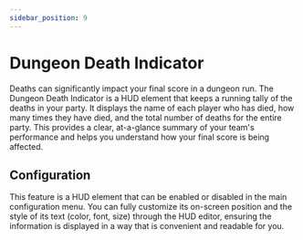 ```yaml
---
sidebar_position: 9
---
```


# Dungeon Death Indicator

Deaths can significantly impact your final score in a dungeon run. The Dungeon Death Indicator is a HUD element that keeps a running tally of the deaths in your party. It displays the name of each player who has died, how many times they have died, and the total number of deaths for the entire party. This provides a clear, at-a-glance summary of your team's performance and helps you understand how your final score is being affected.

## Configuration

This feature is a HUD element that can be enabled or disabled in the main configuration menu. You can fully customize its on-screen position and the style of its text (color, font, size) through the HUD editor, ensuring the information is displayed in a way that is convenient and readable for you.